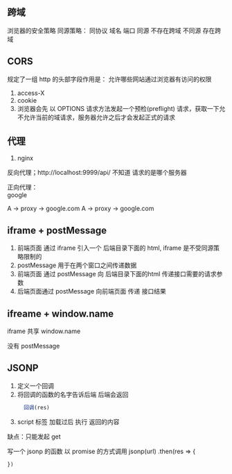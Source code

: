 ## 跨域
  浏览器的安全策略
  同源策略：
  同协议 域名 端口 同源 不存在跨域
  不同源 存在跨域

## CORS
  规定了一组 http  的头部字段作用是： 
  允许哪些网站通过浏览器有访问的权限

  1. access-X
  2. cookie
  3. 浏览器会先 以 OPTIONS 请求方法发起一个预检(preflight) 请求，获取一下允不允许当前的域请求，服务器允许之后才会发起正式的请求


## 代理
  1. nginx

  反向代理；http://localhost:9999/api/
  不知道 请求的是哪个服务器

  正向代理：  
  google

  A -> proxy -> google.com
  A -> proxy -> google.com

## iframe + postMessage
1. 前端页面  通过 iframe 引入一个 后端目录下面的 html,
  iframe 是不受同源策略限制的
2. postMessage 用于在两个窗口之间传递数据
3. 前端页面 通过 postMessage 向 后端目录下面的html 传递接口需要的请求参数
4. 后端页面通过 postMessage 向前端页面 传递 接口结果 

## ifreame + window.name
  iframe 共享  window.name

  没有 postMessage 

## JSONP
  1. 定义一个回调
  2. 将回调的函数的名字告诉后端  后端会返回
      ```js
        回调(res)
      ``` 
  3. script 标签  加载过后 执行 返回的内容

  缺点：只能发起 get

  写一个 jsonp 的函数  以 promise 的方式调用 
    jsonp(url)
    .then(res => {

    })
